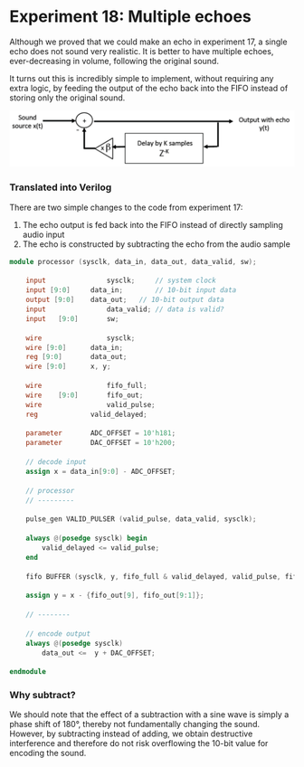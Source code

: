 # Experiment 18: Multiple echoes

Although we proved that we could make an echo in experiment 17, a single echo does not sound very realistic. It is better to have multiple echoes, ever-decreasing in volume, following the original sound.

It turns out this is incredibly simple to implement, without requiring any extra logic, by feeding the output of the echo back into the FIFO instead of storing only the original sound.

![multiple echoes flow diagram](../images/ex18_flow.png)

### Translated into Verilog

There are two simple changes to the code from experiment 17:

1. The echo output is fed back into the FIFO instead of directly sampling audio input
2. The echo is constructed by subtracting the echo from the audio sample

```verilog
module processor (sysclk, data_in, data_out, data_valid, sw);

	input				sysclk;		// system clock
	input [9:0]		data_in;		// 10-bit input data
	output [9:0] 	data_out;	// 10-bit output data
	input				data_valid;	// data is valid?
	input	[9:0]		sw;

	wire				sysclk;
	wire [9:0]		data_in;
	reg [9:0] 		data_out;
	wire [9:0]		x, y;
	
	wire				fifo_full;
	wire	[9:0]		fifo_out;
	wire				valid_pulse;
	reg				valid_delayed;

	parameter 		ADC_OFFSET = 10'h181;
	parameter 		DAC_OFFSET = 10'h200;

	// decode input
	assign x = data_in[9:0] - ADC_OFFSET;

	// processor
	// ---------

	pulse_gen VALID_PULSER (valid_pulse, data_valid, sysclk);

	always @(posedge sysclk) begin
		valid_delayed <= valid_pulse;
	end

	fifo BUFFER (sysclk, y, fifo_full & valid_delayed, valid_pulse, fifo_full, fifo_out);

	assign y = x - {fifo_out[9], fifo_out[9:1]};

	// --------

	// encode output
	always @(posedge sysclk)
		data_out <=  y + DAC_OFFSET;

endmodule
```

### Why subtract?

We should note that the effect of a subtraction with a sine wave is simply a phase shift of 180°, thereby not fundamentally changing the sound. However, by subtracting instead of adding, we obtain destructive interference and therefore do not risk overflowing the 10-bit value for encoding the sound.
